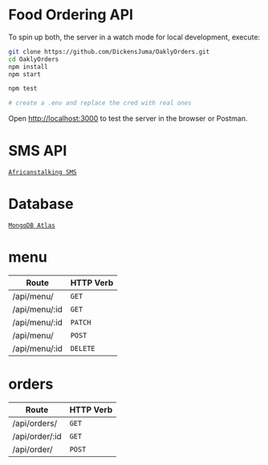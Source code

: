 
# Food Ordering API

To spin up both, the server in a watch mode for local development, execute:

```bash
git clone https://github.com/DickensJuma/OaklyOrders.git
cd OaklyOrders
npm install
npm start

npm test

# create a .env and replace the cred with real ones
```


Open [http://localhost:3000](http://localhost:3000) to test the server in the browser or Postman. 

# SMS API
 [`Africanstalking SMS`](https://africastalking.com/sms)


# Database
[`MongoDB Atlas`](https://www.mongodb.com/cloud/atlas)

# menu

| Route |  HTTP Verb |
| --- | --- |
| /api/menu/ |	`GET` |
| /api/menu/:id |	`GET` |
| /api/menu/:id | `PATCH` |
| /api/menu/ |	`POST` |
| /api/menu/:id |	`DELETE` |


# orders

| Route |  HTTP Verb |
| --- | --- |
| /api/orders/ | `GET` |
| /api/order/:id | `GET` |
| /api/order/ | `POST` |







	